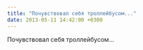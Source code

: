 ```yaml
---
title: "Почувствовал себя троллейбусом..."
date: 2013-05-11 14:42:00 +0300
---
```


Почувствовал себя троллейбусом...

